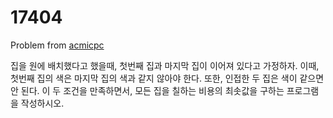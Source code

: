 # 17404

Problem from [acmicpc](https://www.acmicpc.net/problem/17404)

집을 원에 배치했다고 했을때, 첫번째 집과 마지막 집이 이어져 있다고 가정하자. 이때, 첫번째 집의 색은 마지막 집의 색과 같지 않아야 한다. 또한, 인접한 두 집은 색이 같으면 안 된다. 이 두 조건을 만족하면서, 모든 집을 칠하는 비용의 최솟값을 구하는 프로그램을 작성하시오.
